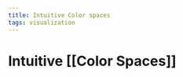```yaml
---
title: Intuitive Color spaces
tags: visualization
---
```


# Intuitive [[Color Spaces]]
























